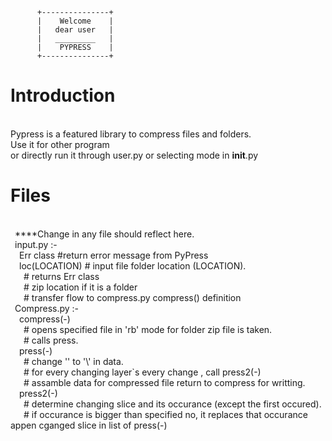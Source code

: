          +---------------+
          |    Welcome    |
          |   dear user   |
          |   _________   |
          |    PYPRESS    |
          +---------------+
  
Introduction
============
<br/>  Pypress is a featured library to compress files and folders.
<br/>  Use it for other program
<br/>  or directly run it through user.py or selecting mode in __init__.py

Files
=====
<br/>&ensp;****Change in any file should reflect here.
<br/>&ensp;input.py :-
<br/>&emsp;Err class #return error message from PyPress
<br/>&emsp;loc(LOCATION) # input file folder location (LOCATION).
<br/>&emsp;&ensp;# returns Err class
<br/>&emsp;&ensp;# zip location if it is a folder
<br/>&emsp;&ensp;# transfer flow to compress.py compress() definition
<br/>&ensp;Compress.py :-
<br/>&emsp;compress(-)
<br/>&emsp;&ensp;# opens specified file in 'rb' mode for folder zip file is taken.
<br/>&emsp;&ensp;# calls press.
<br/>&emsp;press(-)
<br/>&emsp;&ensp;# change '\' to '\\' in data.
<br/>&emsp;&ensp;# for every changing layer`s every change , call press2(-)
<br/>&emsp;&ensp;# assamble data for compressed file return to compress for writting.
<br/>&emsp;press2(-)
<br/>&emsp;&ensp;# determine changing slice and its occurance (except the first occured).
<br/>&emsp;&ensp;# if occurance is bigger than specified no, it replaces that occurance appen cganged slice in list of press(-)
    
    
